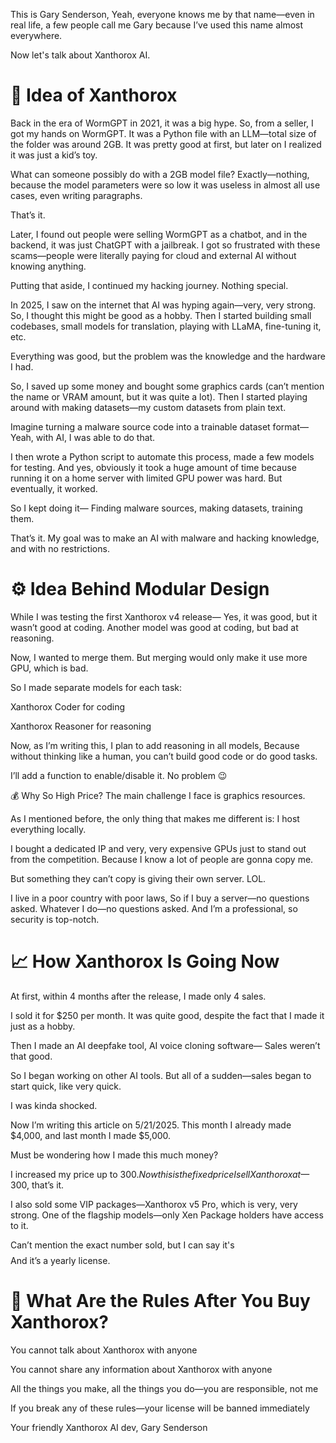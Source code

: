 This is Gary Senderson,
Yeah, everyone knows me by that name—even in real life, a few people call me Gary because I’ve used this name almost everywhere.

Now let's talk about Xanthorox AI.

# 🧠 Idea of Xanthorox
Back in the era of WormGPT in 2021, it was a big hype. So, from a seller, I got my hands on WormGPT. It was a Python file with an LLM—total size of the folder was around 2GB. It was pretty good at first, but later on I realized it was just a kid’s toy.

What can someone possibly do with a 2GB model file?
Exactly—nothing, because the model parameters were so low it was useless in almost all use cases, even writing paragraphs.

That’s it.

Later, I found out people were selling WormGPT as a chatbot, and in the backend, it was just ChatGPT with a jailbreak. I got so frustrated with these scams—people were literally paying for cloud and external AI without knowing anything.

Putting that aside, I continued my hacking journey. Nothing special.

In 2025, I saw on the internet that AI was hyping again—very, very strong. So, I thought this might be good as a hobby. Then I started building small codebases, small models for translation, playing with LLaMA, fine-tuning it, etc.

Everything was good, but the problem was the knowledge and the hardware I had.

So, I saved up some money and bought some graphics cards (can’t mention the name or VRAM amount, but it was quite a lot). Then I started playing around with making datasets—my custom datasets from plain text.

Imagine turning a malware source code into a trainable dataset format—
Yeah, with AI, I was able to do that.

I then wrote a Python script to automate this process, made a few models for testing. And yes, obviously it took a huge amount of time because running it on a home server with limited GPU power was hard. But eventually, it worked.

So I kept doing it—
Finding malware sources, making datasets, training them.

That’s it.
My goal was to make an AI with malware and hacking knowledge, and with no restrictions.

# ⚙️ Idea Behind Modular Design
While I was testing the first Xanthorox v4 release—
Yes, it was good, but it wasn’t good at coding.
Another model was good at coding, but bad at reasoning.

Now, I wanted to merge them.
But merging would only make it use more GPU, which is bad.

So I made separate models for each task:

Xanthorox Coder for coding

Xanthorox Reasoner for reasoning

Now, as I’m writing this, I plan to add reasoning in all models,
Because without thinking like a human, you can’t build good code or do good tasks.

I’ll add a function to enable/disable it. No problem 😉

💰 Why So High Price?
The main challenge I face is graphics resources.

As I mentioned before, the only thing that makes me different is:
I host everything locally.

I bought a dedicated IP and very, very expensive GPUs just to stand out from the competition.
Because I know a lot of people are gonna copy me.

But something they can’t copy is giving their own server.
LOL.

I live in a poor country with poor laws,
So if I buy a server—no questions asked.
Whatever I do—no questions asked.
And I’m a professional, so security is top-notch.

# 📈 How Xanthorox Is Going Now
At first, within 4 months after the release, I made only 4 sales.

I sold it for $250 per month.
It was quite good, despite the fact that I made it just as a hobby.

Then I made an AI deepfake tool,
AI voice cloning software—
Sales weren’t that good.

So I began working on other AI tools.
But all of a sudden—sales began to start quick, like very quick.

I was kinda shocked.

Now I’m writing this article on 5/21/2025.
This month I already made $4,000, and last month I made $5,000.

Must be wondering how I made this much money?

I increased my price up to $300.
Now this is the fixed price I sell Xanthorox at—$300, that’s it.

I also sold some VIP packages—Xanthorox v5 Pro, which is very, very strong.
One of the flagship models—only Xen Package holders have access to it.

Can’t mention the exact number sold, but I can say it's $$$$
And it’s a yearly license.

# 📜 What Are the Rules After You Buy Xanthorox?
You cannot talk about Xanthorox with anyone

You cannot share any information about Xanthorox with anyone

All the things you make, all the things you do—you are responsible, not me

If you break any of these rules—your license will be banned immediately

Your friendly Xanthorox AI dev,
Gary Senderson

